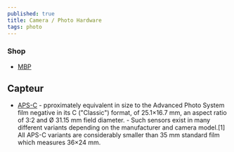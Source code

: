 ```yaml
---
published: true
title: Camera / Photo Hardware
tags: photo
---
```

### Shop

- [MBP](https://www.mpb.com/fr-fr)

## Capteur
- [APS-C](https://en.wikipedia.org/wiki/APS-C) - pproximately equivalent in size to the Advanced Photo System film negative in its C ("Classic") format, of 25.1×16.7 mm, an aspect ratio of 3:2 and Ø 31.15 mm field diameter. - Such sensors exist in many different variants depending on the manufacturer and camera model.[1] All APS-C variants are considerably smaller than 35 mm standard film which measures 36×24 mm.
